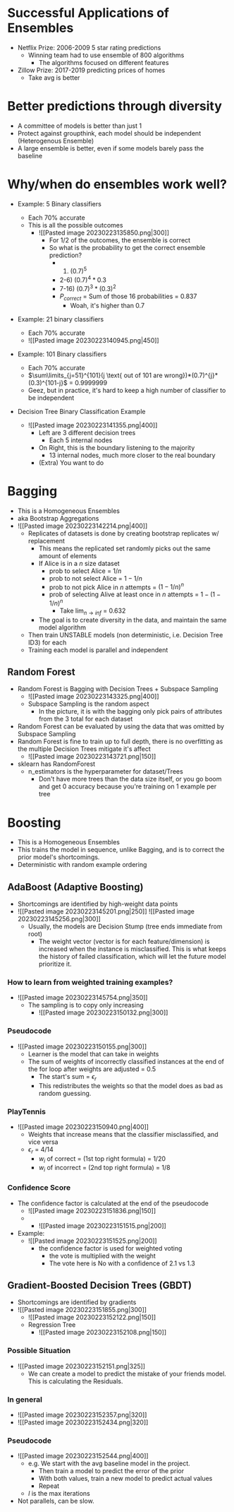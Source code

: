 # Successful Applications of Ensembles
- Netflix Prize: 2006-2009 5 star rating predictions
	- Winning team had to use ensemble of 800 algorithms
		- The algorithms focused on different features
- Zillow Prize: 2017-2019 predicting prices of homes 
	- Take avg is better
# Better predictions through diversity
- A committee of models is better than just 1
- Protect against groupthink, each model should be independent (Heterogenous Ensemble)
- A large ensemble is better, even if some models barely pass the baseline
# Why/when do ensembles work well?
- Example: 5 Binary classifiers
	- Each 70% accurate
	- This is all the possible outcomes
		- ![[Pasted image 20230223135850.png|300]]
			- For 1/2 of the outcomes, the ensemble is correct
			- So what is the probability to get the correct ensemble prediction?
				- 1) $(0.7)^5$
				- 2-6) $(0.7)^4 * 0.3$
				- 7-16) $(0.7)^3 * (0.3)^2$
				- $P_{correct}$ = Sum of those 16 probabilities = $0.837$
					- Woah, it's higher than 0.7
		
- Example: 21 binary classifiers
	- Each 70% accurate
	 - ![[Pasted image 20230223140945.png|450]]
- Example: 101 Binary classifiers
	- Each 70% accurate
	- $\sum\limits_{j=51}^{101}(j \text{ out of 101 are wrong})*(0.7)^{j}*(0.3)^{101-j}$ = $0.9999999$
	- Geez, but in practice, it's hard to keep a high number of classifier to be independent
- Decision Tree Binary Classification Example
	- ![[Pasted image 20230223141355.png|400]]
		- Left are 3 different decision trees
			- Each 5 internal nodes
		- On Right, this is the boundary listening to the majority
			- 13 internal nodes, much more closer to the real boundary
		- (Extra) You want to do 
# Bagging
- This is a Homogeneous Ensembles
- aka Bootstrap Aggregations
- ![[Pasted image 20230223142214.png|400]]
	- Replicates of datasets is done by creating bootstrap replicates w/ replacement
		- This means the replicated set randomly picks out the same amount of elements
		- If Alice is in a $n$ size dataset
			- prob to select Alice = $1/n$
			- prob to not select Alice = $1 - 1/n$
			- prob to not pick Alice in $n$ attempts = $(1-1/n)^n$
			- prob of selecting Alive at least once in $n$ attempts = $1 - (1-1/n)^n$
				- Take $\lim_{n \rightarrow inf}$ = 0.632
		- The goal is to create diversity in the data, and maintain the same model algorithm
	- Then train UNSTABLE models (non deterministic, i.e. Decision Tree ID3) for each 
	- Training each model is parallel and independent
## Random Forest
- Random Forest is Bagging with Decision Trees + Subspace Sampling
	- ![[Pasted image 20230223143325.png|400]]
	- Subspace Sampling is the random aspect
		- In the picture, it is with the bagging only pick pairs of attributes from the 3 total for each dataset
- Random Forest can be evaluated by using the data that was omitted by Subspace Sampling
- Random Forest is fine to train up to full depth, there is no overfitting as the multiple Decision Trees mitigate it's affect
	- ![[Pasted image 20230223143721.png|150]]
- sklearn has RandomForest
	- n_estimators is the hyperparameter for dataset/Trees
		- Don't have more trees than the data size itself, or you go boom and get 0 accuracy because you're training on 1 example per tree
# Boosting
- This is a Homogeneous Ensembles
- This trains the model in sequence, unlike Bagging, and is to correct the prior model's shortcomings.
- Deterministic with random example ordering
## AdaBoost (Adaptive Boosting)
- Shortcomings are identified by high-weight data points
- ![[Pasted image 20230223145201.png|250]] ![[Pasted image 20230223145256.png|300]]
	- Usually, the models are Decision Stump (tree ends immediate from root)
		- The weight vector (vector is for each feature/dimension) is increased when the instance is misclassified. This is what keeps the history of failed classification, which will let the future model prioritize it.
### How to learn from weighted training examples?
- ![[Pasted image 20230223145754.png|350]]
	- The sampling is to copy only increasing
		- ![[Pasted image 20230223150132.png|300]]
### Pseudocode
- ![[Pasted image 20230223150155.png|300]]
	- Learner is the model that can take in weights
	- The sum of weights of incorrectly classified instances at the end of the for loop after weights are adjusted = 0.5
		- The start's sum = $\epsilon_r$
		- This redistributes the weights so that the model does as bad as random guessing.
### PlayTennis
- ![[Pasted image 20230223150940.png|400]]
	- Weights that increase means that the classifier misclassified, and vice versa
	- $\epsilon_r$ = $4/14$
		- $w_i$ of correct = (1st top right formula) = $1/20$ 
		- $w_i$ of incorrect = (2nd top right formula) = $1/8$
### Confidence Score
- The confidence factor is calculated at the end of the pseudocode
	- ![[Pasted image 20230223151836.png|150]]
	- - ![[Pasted image 20230223151515.png|200]]
- Example:
	- ![[Pasted image 20230223151525.png|200]]
		- the confidence factor is used for weighted voting
			- the vote is multiplied with the weight
			- The vote here is No with a confidence of 2.1 vs 1.3
## Gradient-Boosted Decision Trees (GBDT)
- Shortcomings are identified by gradients
- ![[Pasted image 20230223151855.png|300]]
	- ![[Pasted image 20230223152122.png|150]]
	- Regression Tree
		- ![[Pasted image 20230223152108.png|150]]
### Possible Situation
- ![[Pasted image 20230223152151.png|325]]
	- We can create a model to predict the mistake of your friends model. This is calculating the Residuals.
### In general 
- ![[Pasted image 20230223152357.png|320]]
- ![[Pasted image 20230223152434.png|320]]
### Pseudocode
- ![[Pasted image 20230223152544.png|400]]
	- e.g. We start with the avg baseline model in the project.
		- Then train a model to predict the error of the prior
		- With both values, train a new model to predict actual values
		- Repeat
	- $l$ is the max iterations
- Not parallels, can be slow.